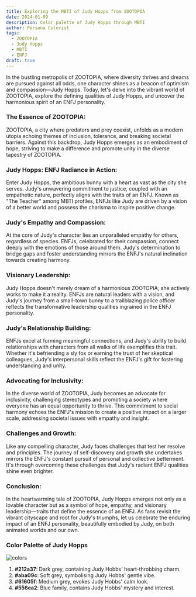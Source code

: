 ```yaml
---
title: Exploring the MBTI of Judy Hopps from ZOOTOPIA
date: 2024-01-09
description: Color palette of Judy Hopps through MBTI
author: Persona Colorist
tags:
  - ZOOTOPIA
  - Judy Hopps
  - MBTI
  - ENFJ
draft: true
---
```


In the bustling metropolis of ZOOTOPIA, where diversity thrives and dreams are pursued against all odds, one character shines as a beacon of optimism and compassion—Judy Hopps. Today, let's delve into the vibrant world of ZOOTOPIA, explore the defining qualities of Judy Hopps, and uncover the harmonious spirit of an ENFJ personality.

### **The Essence of ZOOTOPIA:**

ZOOTOPIA, a city where predators and prey coexist, unfolds as a modern utopia echoing themes of inclusion, tolerance, and breaking societal barriers. Against this backdrop, Judy Hopps emerges as an embodiment of hope, striving to make a difference and promote unity in the diverse tapestry of ZOOTOPIA.

### **Judy Hopps: ENFJ Radiance in Action:**

Enter Judy Hopps, the ambitious bunny with a heart as vast as the city she serves. Judy's unwavering commitment to justice, coupled with an empathetic nature, perfectly aligns with the traits of an ENFJ. Known as "The Teacher" among MBTI profiles, ENFJs like Judy are driven by a vision of a better world and possess the charisma to inspire positive change.

### **Judy's Empathy and Compassion:**

At the core of Judy's character lies an unparalleled empathy for others, regardless of species. ENFJs, celebrated for their compassion, connect deeply with the emotions of those around them. Judy's determination to bridge gaps and foster understanding mirrors the ENFJ's natural inclination towards creating harmony.

### **Visionary Leadership:**

Judy Hopps doesn't merely dream of a harmonious ZOOTOPIA; she actively works to make it a reality. ENFJs are natural leaders with a vision, and Judy's journey from a small-town bunny to a trailblazing police officer reflects the transformative leadership qualities ingrained in the ENFJ personality.
### **Judy's Relationship Building:**

ENFJs excel at forming meaningful connections, and Judy's ability to build relationships with characters from all walks of life exemplifies this trait. Whether it's befriending a sly fox or earning the trust of her skeptical colleagues, Judy's interpersonal skills reflect the ENFJ's gift for fostering understanding and unity.

### **Advocating for Inclusivity:**

In the diverse world of ZOOTOPIA, Judy becomes an advocate for inclusivity, challenging stereotypes and promoting a society where everyone has an equal opportunity to thrive. This commitment to social harmony echoes the ENFJ's mission to create a positive impact on a larger scale, addressing societal issues with empathy and insight.

### **Challenges and Growth:**

Like any compelling character, Judy faces challenges that test her resolve and principles. The journey of self-discovery and growth she undertakes mirrors the ENFJ's constant pursuit of personal and collective betterment. It's through overcoming these challenges that Judy's radiant ENFJ qualities shine even brighter.

### **Conclusion:**

In the heartwarming tale of ZOOTOPIA, Judy Hopps emerges not only as a lovable character but as a symbol of hope, empathy, and visionary leadership—traits that define the essence of an ENFJ. As fans revisit the vibrant cityscape and root for Judy's triumphs, let us celebrate the enduring impact of an ENFJ personality, beautifully embodied by Judy, on both animated worlds and our own.

### Color Palette of Judy Hopps
![colors](https://i.imgur.com/uY92t8d.png#center)

1. **#212a37**: Dark grey, containing Judy Hobbs' heart-throbbing charm.  
2. **#aba09c**: Soft grey, symbolising Judy Hobbs' gentle vibe.  
3. **#61605f**: Medium grey, evokes Judy Hobbs' calm look.  
4. **#556ea2**: Blue family, contains Judy Hobbs' mystery and interest.